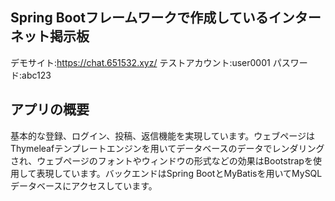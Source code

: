 ## Spring Bootフレームワークで作成しているインターネット掲示板
デモサイト:https://chat.651532.xyz/ テストアカウント:user0001 パスワード:abc123


## アプリの概要 
基本的な登録、ログイン、投稿、返信機能を実現しています。ウェブページはThymeleafテンプレートエンジンを用いてデータベースのデータでレンダリングされ、ウェブページのフォントやウィンドウの形式などの効果はBootstrapを使用して表現しています。バックエンドはSpring BootとMyBatisを用いてMySQLデータベースにアクセスしています。



